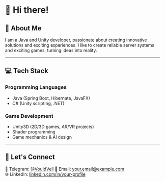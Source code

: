 # 👋 Hi there!

## 🌟 About Me
I am a Java and Unity developer, passionate about creating innovative solutions and exciting experiences. I like to create reliable server systems and exciting games, turning ideas into reality.

---

## 💻 Tech Stack

### **Programming Languages**
- Java (Spring Boot, Hibernate, JavaFX)
- C# (Unity scripting, .NET)

### **Game Development**
- Unity3D (2D/3D games, AR/VR projects)
- Shader programming
- Game mechanics & AI design

---

## 🤝 Let's Connect
💬 Telegram: [@VouldVell](https://t.me/VouldVell)
📧 Email: [your.email@example.com](mailto:your.email@example.com)  
🌐 LinkedIn: [linkedin.com/in/your-profile](https://www.linkedin.com/in/your-profile)
